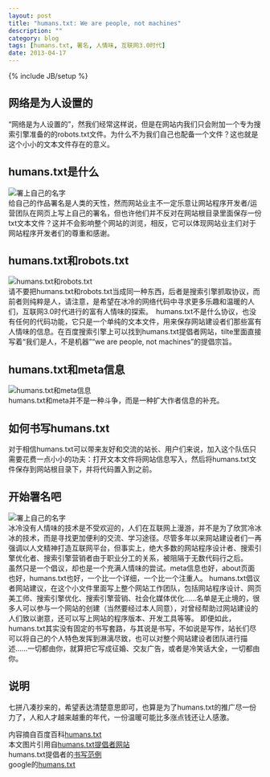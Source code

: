 ```yaml
---
layout: post
title: "humans.txt: We are people, not machines"
description: ""
category: blog
tags: [humans.txt, 署名, 人情味, 互联网3.0时代]
date: 2013-04-17
---
```

{% include JB/setup %}
## 网络是为人设置的
“网络是为人设置的”，然我们经常这样说，但是在网站内我们只会附加一个专为搜索引擎准备的的robots.txt文件。为什么不为我们自己也配备一个文件？这也就是这个小小的文本文件存在的意义。

## humans.txt是什么
![署上自己的名字](http://humanstxt.org/img/Illustration-home/03-where-is-located.png)  
给自己的作品署名是人类的天性，然而网站业主不一定乐意让网站程序开发者/运营团队在网页上写上自己的署名，但也许他们并不反对在网站根目录里面保存一份txt文本文件？这并不会影响整个网站的浏览，相反，它可以体现网站业主们对于网站程序开发者们的尊重和感谢。

## humans.txt和robots.txt
![humans.txt和robots.txt](http://humanstxt.org/img/Illustration-home/07-the-internet-is-for-humans.png)  
请不要把humans.txt和robots.txt当成同一种东西，后者是搜索引擎抓取协议，而前者则纯粹是人，请注意，是希望在冰冷的网络代码中寻求更多乐趣和温暖的人们，互联网3.0时代进行的富有人情味的探索。　humans.txt不是什么协议，也没有任何的代码功能，它只是一个单纯的文本文件，用来保存网站建设者们那些富有人情味的信息。在百度搜索引擎上可以找到humans.txt提倡者网站，tilte里面直接写着“我们是人，不是机器”“we are people, not machines”的提倡宗旨。

## humans.txt和meta信息
![humans.txt和meta信息](http://humanstxt.org/img/Illustration-home/06-meta-name-or-humans-txt.png)  
humans.txt和meta并不是一种斗争，而是一种扩大作者信息的补充。

## 如何书写humans.txt
对于相信humans.txt可以带来友好和交流的站长、用户们来说，加入这个队伍只需要花费一点小小的功夫：打开文本文件将网站信息写入，然后将humans.txt文件保存到网站根目录下，并将<link type="text/plain" rel="author" href="humans.txt文件访问地址" />代码置入到</head>之前。

## 开始署名吧
![署上自己的名字](http://humanstxt.org/img/Illustration-home/05-who-should-i-mention.png)  
冰冷没有人情味的技术是不受欢迎的，人们在互联网上漫游，并不是为了欣赏冷冰冰的技术，而是寻找更加便利的交流、学习途径。尽管多年以来网站建设者们一再强调以人文精神打造互联网平台，但事实上，绝大多数的网站程序设计者、搜索引擎优化者、搜索引擎营销者由于职业分工的关系，被阻隔于无数代码行之后。  
虽然只是一个倡议，却也是一个充满人情味的尝试。meta信息也好，about页面也好，humans.txt也好，一个比一个详细，一个比一个注重人。
humans.txt倡议者网站建议，在这个小文件里面写上整个网站工作团队，包括网站程序设计、网页美工师、搜索引擎优化、搜索引擎营销、社会化媒体优化……名单是无止境的，很多人可以参与一个网站的创建（当然要经过本人同意），对曾经帮助过网站建设的人们致以谢意，还可以写上网站的程序版本、开发工具等等。
即便如此，humans.txt其实没有固定的书写套路，与其说是书写，不如说是写作，站长们尽可以将自己的个人特色发挥到淋漓尽致，也可以对整个网站建设者团队进行描述……一切都由你，就算把它写成征婚、交友广告，或者是冷笑话大全，一切都由你。

## 说明
七拼八凑抄来的，希望表达清楚意思即可，也算是为了humans.txt的推广尽一份力了，人和人才越来越重的年代，一份温暖可能比多涨点钱还让人感激。

内容摘自百度百科[humans.txt](http://baike.baidu.com/view/9318819.htm)  
本文图片引用自[humans.txt提倡者网站](http://humanstxt.org/ZH)  
humans.txt提倡者的[书写范例](http://humanstxt.org/humans.txt)  
google的[humans.txt](http://www.google.com.hk/humans.txt)  
